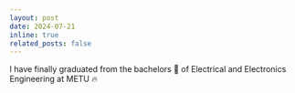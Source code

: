 ```yaml
---
layout: post
date: 2024-07-21 
inline: true
related_posts: false
---
```


I have finally graduated from the bachelors :dart: of Electrical and Electronics Engineering at METU :fire: